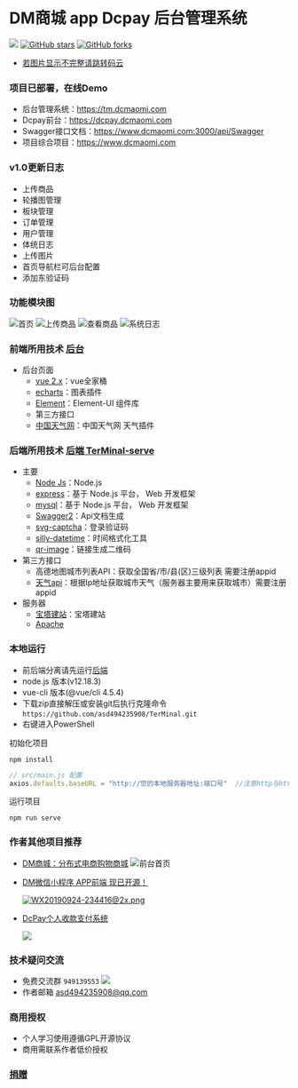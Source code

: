 # DM商城 app Dcpay 后台管理系统
[![](https://img.shields.io/badge/version-1.0-brightgreen)](https://github.com/asd494235908/TerMinal)
[![GitHub stars](https://img.shields.io/github/stars/asd494235908/TerMinal.svg?style=social&label=Stars)](https://github.com/asd494235908/TerMinal)
[![GitHub forks](https://img.shields.io/github/forks/asd494235908/TerMinal.svg?style=social&label=Fork)](https://github.com/asd494235908/TerMinal)
 - [若图片显示不完整请跳转码云](https://gitee.com/dcmaomi/TerMinal)
### 项目已部署，在线Demo
- 后台管理系统：https://tm.dcmaomi.com
- Dcpay前台：https://dcpay.dcmaomi.com
- Swagger接口文档：https://www.dcmaomi.com:3000/api/Swagger
- 项目综合项目：https://www.dcmaomi.com
### v1.0更新日志
- 上传商品
- 轮播图管理
- 板块管理
- 订单管理
- 用户管理
- 体统日志
- 上传图片
- 首页导航栏可后台配置
- 添加东验证码
### 功能模块图
![首页](https://www.dcmaomi.com:3010/serverImage/20210305011146_16923.png)
![上传商品](https://www.dcmaomi.com:3010/serverImage/20210305011146_11931.png)
![查看商品](https://www.dcmaomi.com:3010/serverImage/20210305011146_13147.png)
![系统日志](https://www.dcmaomi.com:3010/serverImage/20210305011146_16878.png)
### 前端所用技术 [后台](https://github.com/asd494235908/TerMinal) 
- 后台页面
    - [vue 2.x](https://cn.vuejs.org/)：vue全家桶
    - [echarts](http://echarts.apache.org/zh/)：图表插件
    - [Element](https://element.eleme.cn/#/zh-CN)：Element-UI 组件库
    - 第三方接口
    - [中国天气网](https://cj.weather.com.cn/plugin/standard)：中国天气网 天气插件
### 后端所用技术 [后端 TerMinal-serve](https://github.com/asd494235908/TerMinal-serve) 
- 主要
   - [Node Js](https://nodejs.org/zh-cn/)：Node.js
   - [express](https://www.expressjs.com.cn/)：基于 Node.js 平台， Web 开发框架
   - [mysql](https://www.mysql.com/)：基于 Node.js 平台， Web 开发框架
   - [Swagger2](https://www.dcmaomi.com:3000/api/swagger/#/)：Api文档生成
   - [svg-captcha](https://www.npmjs.com/package/svg-captcha)：登录验证码
   - [silly-datetime](https://www.npmjs.com/package/silly-datetime)：时间格式化工具
   - [qr-image](https://www.npmjs.com/package/silly-datetime)：链接生成二维码
- 第三方接口
  - 高德地图城市列表API：获取全国省/市/县(区)三级列表 需要注册appid
  - [天气api](http://www.tianqiapi.com/index/doc?version=day)：根据Ip地址获取城市天气（服务器主要用来获取城市）需要注册appid
- 服务器
  - [宝塔建站](https://www.bt.cn/)：宝塔建站
  - [Apache](http://httpd.apache.org/)

### 本地运行
- 前后端分离请先运行[后端](https://github.com/asd494235908/TerMinal-serve)
- node.js 版本(v12.18.3) 
- vue-cli 版本(@vue/cli 4.5.4)
- 下载zip直接解压或安装git后执行克隆命令 `https://github.com/asd494235908/TerMinal.git`
- 右键进入PowerShell

初始化项目
```
npm install
```

```javascript
// src/main.js 配置
axios.defaults.baseURL = "http://您的本地服务器地址:端口号"  //注意http与https
```
运行项目
```
npm run serve
```

### 作者其他项目推荐
- [DM商城：分布式电商购物商城](https://www.dcmaomi.com/)
  ![](https://www.dcmaomi.com:3010/serverImage/20210305011146_17326.png "前台首页")
- [DM微信小程序 APP前端 现已开源！](https://github.com/asd494235908/DM-Mobile-terminal)
    
    [![WX20190924-234416@2x.png](https://www.dcmaomi.com:3010/serverImage/20210305010710_12523.png)](https://github.com/asd494235908/DM-Mobile-terminal)

- [DcPay个人收款支付系统](https://github.com/asd494235908/DcPay)

    ![](https://www.dcmaomi.com:3010/serverImage/20210306141208_16064.png)

### 技术疑问交流
- 免费交流群 `949139553` [![](http://pub.idqqimg.com/wpa/images/group.png)](https://qm.qq.com/cgi-bin/qm/qr?k=dtD6X04E3q7v3C8wuOnUENoW5S7hdGHO&jump_from=webapi)
- 作者邮箱 asd494235908@qq.com
### 商用授权
- 个人学习使用遵循GPL开源协议
- 商用需联系作者低价授权
### [捐赠](https://dcpay.dcmaomi.com/pay)

